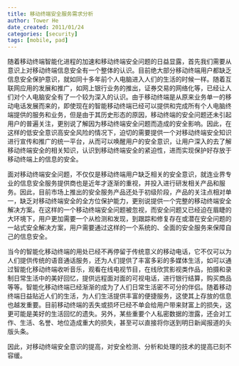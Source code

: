 ```yaml
---
title: 移动终端安全服务需求分析
author: Tower He
date_created: 2011/01/24
categories: [security]
tags: [mobile, pad]
---
```


随着移动终端智能化进程的加速和移动终端安全问题的日益显露，首先我们需要从意识上对移动终端信息安全有一个整体的认识。目前绝大部分移动终端用户都缺乏信息安全保护意识，就如同十多年前个人电脑进入人们的生活的时候一样。随着互联网应用的发展和推广，如网上银行业务的推出，证券交易的网络化等，已经让人们对个人电脑安全有了一个较为深入的认识。由于移动终端是从原来业务单一的移动电话发展而来的，即使现在的智能移动终端已经可以提供和完成所有个人电脑终端提供的服务和业务，但是由于其历史形态的原因，移动终端的安全问题还未引起用户的普遍关注，更别说了解因为移动终端安全问题而造成的安全影响。因此，在这样的低安全意识高安全风险的情况下，迫切的需要提供一个对移动终端安全知识进行宣传和推广的统一平台，从而可以唤醒用户的安全意识，让用户深入的去了解移动终端安全的相关知识，认识到移动终端安全的紧迫性，进而实现保护好存放于移动终端上的信息的安全。

面对移动终端安全问题，不仅仅是移动终端用户缺乏相关的安全意识，就连业界专业的信息安全服务提供商也是近年才逐渐的重视，并投入进行研发相关产品和服务。因此，目前市场上推出的安全服务产品还处于初级阶段，产品的关注点相对单一，缺乏对移动终端安全的全方位保护能力，更别说提供一个完整的移动终端安全解决方案。在这样的一个移动终端安全问题被忽视，而安全问题又已经迫在眉睫的大环境下，用户更加需要一个从检测和发现，到跟踪和修复存在或潜在安全问题的一站式安全解决方案，用户需要通过这样的一个系统的、全面的安全服务来保障自己的信息安全。

当今的智能化移动终端的用处已经不再停留于传统意义的移动电话，它不仅可以为人们提供传统的语音通话服务，还为人们提供了丰富多彩的多媒体生活，如可以通过智能化移动终端收听音乐，观看在线电视节目，在线欣赏影视类作品，拍摄和录制日常生活中的美好回忆，提供远程面对面的可视电话，进行银行结算，购买商品等等。智能化移动终端已经渐渐的成为了人们日常生活密不可分的伴侣。随着移动终端日益贴近人们的生活，为人们生活提供丰富的便捷服务，这使其上存放的信息也越发重要。目前移动终端的丢失或损坏已经不单会给用户带来财富上的损失，这更可能是美好的生活回忆的遗失。另外，某些重要个人私密数据的泄露，还会对工作、生活、名誉、地位造成重大的损失，甚至可以直接将你送到明日新闻报道的头版头条。

因此，对移动终端安全意识的提高，对安全检测、分析和处理的技术的提高已刻不容缓。
